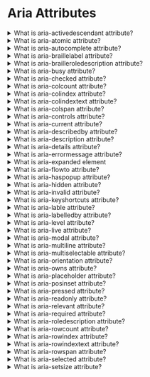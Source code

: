 # Aria Attributes

<details>
  <summary>What is aria-activedescendant attribute?</summary>

The aria-activedescendant property provides a method of managing focus for assistive technologies on interactive elements when they contain multiple focusable descendants, such as menus, grids, and toolbars. Instead of the screen reader moving focus between owned elements, aria-activedescendant can be used on container elements to refer to the currently active element, informing assistive technology users of the currently active element when focused.

This attribute is only relevant on elements with role of composite widget, combobox, textbox, group, or application whose id is referenced as the attribute value.

Example:

    <div role="toolbar" tabindex="0" aria-activedescendant="button1">
      <img src="btncut.png" id="button1" role="button" alt="cut" />
      <img src="btncopy.png" id="button2" role="button" alt="copy" />
      <img src="btnpaste.png" id="button3" role="button" alt="paste" />
    </div>

[More >>](https://developer.mozilla.org/en-US/docs/Web/Accessibility/ARIA/Attributes/aria-activedescendant)

</details>

<details>
  <summary>What is aria-atomic attribute?</summary>

Live regions are sections of a web page that are updated, whether by user interaction or not, when user focus is elsewhere. As they update outside the user's focus, assistive technologies such as screen readers may not "see" the update to report it to the user.

Values:

- false (default) - present only the changed node or nodes.
- true - present the entire changed region as a whole, including the author-defined label if one exists.

[More >>](https://developer.mozilla.org/en-US/docs/Web/Accessibility/ARIA/Attributes/aria-atomic)

</details>

<details>
  <summary>What is aria-autocomplete attribute?</summary>

The aria-autocomplete attribute indicates whether inputting text could trigger display of one or more predictions of the user's intended value for a combobox, searchbox, or textbox and specifies how predictions will be presented if they are made.

Values:

- none (default) - When a user is providing input, not automatic suggestion is displayed.
- inline - aria-autocomplete="inline" text suggesting one way to complete the provided input may be dynamically inserted after the caret.
- list - aria-autocomplete="list" When a user is providing input, an element containing a collection of values that could complete the provided input may be displayed.
- both - aria-autocomplete="both" an input to offer both models at the same time. When a user is providing input, an element containing a collection of values that could complete the provided input may be displayed. If displayed, one value in the collection is automatically selected, and the text needed to complete the automatically selected value appears after the caret in the input.

Example:

    <input id="cb1-edit" class="cb_edit" type="text" tabindex="0" role="combobox" aria-autocomplete="inline" aria-owns="list" />
    <ul id="list" tabindex="-1" role="listbox" aria-expanded="true">
      <li id ​​= "cb1-opt1" role = "option"> Qingchuan </ li>
      <li id ​​= "cb1-opt2" role = "option"> Цзин Цю </ li>
      <li id ​​= "cb1-opt3" role = "option"> Хуан Сяосянь </ li>
    </ul>

[More >>](https://developer.mozilla.org/en-US/docs/Web/Accessibility/ARIA/Attributes/aria-autocomplete)

</details>

<details>
  <summary>What is aria-braillelabel attribute?</summary>

The global aria-braillelabel attribute is similar to the global aria-label in that it defines a string value that labels the current element. While aria-label is read by the screen reader, the contents of the aria-braillelabel attribute are converted into Braille; providing the user with a recognizable name of the object in Braille.

Example:

    <button aria-braillelabel="***">
      <img alt="3 out of 5 stars" src="three_stars.png" />
    </button>

[More >>](https://developer.mozilla.org/en-US/docs/Web/Accessibility/ARIA/Attributes/aria-braillelabel)

</details>

<details>
  <summary>What is aria-brailleroledescription attribute?</summary>

The global aria-brailleroledescription attribute defines a human-readable, author-localized abbreviated description for the role of an element intended to be converted into Braille.

Example:

    <article
      aria-roledescription="slide"
      aria-brailleroledescription="sld"
      aria-labelledby="slide1heading">
      <h1 id="slide1heading">Welcome to my talk</h1>
      <img alt="Me" src="images/me.jpg" />
    </article>

[More >>](https://developer.mozilla.org/en-US/docs/Web/Accessibility/ARIA/Attributes/aria-brailleroledescription)

</details>

<details>
  <summary>What is aria-busy attribute?</summary>

Used in ARIA live regions, the global aria-busy state indicates an element is being modified and that assistive technologies may want to wait until the changes are complete before informing the user about the update.

When multiple parts of a live region need to be loaded before changes are announced to the user, set aria-busy="true" until loading is complete. Then set to aria-busy="false". This prevents assistive technologies from announcing changes before updates are done.

[More >>](https://developer.mozilla.org/en-US/docs/Web/Accessibility/ARIA/Attributes/aria-busy)

</details>

<details>
  <summary>What is aria-checked attribute?</summary>

The aria-checked attribute indicates the current "checked" state of checkboxes, radio buttons, and other widgets.

Values:

- false - the element supports being checked but is not currently checked.
- true - the element is checked.
- mixed - for checkbox and menuitemcheckbox only, equivalent to indeterminate, indicating a mixed mode value of neither checked nor unchecked.
- undefined (default) - the element does not support being checked.

Example:

    <span
      role="checkbox"
      id="checkBoxInput"
      aria-checked="false"
      tabindex="0"
      aria-labelledby="chk15-label"></span>
    <label id="chk15-label">Subscribe to the newsletter</label>

[More >>](https://developer.mozilla.org/en-US/docs/Web/Accessibility/ARIA/Attributes/aria-checked)

</details>

<details>
  <summary>What is aria-colcount attribute?</summary>

The aria-colcount attribute defines the total number of columns in a table, grid, or treegrid when not all columns are present in the DOM.

Example:

    <div role="grid" aria-colcount="6">
      <div role="rowgroup">
        <div role="row">
          <div role="columnheader" aria-colindex="1">First name</div>
          <div role="columnheader" aria-colindex="2">Last name</div>
          <div role="columnheader" aria-colindex="5">City</div>
          <div role="columnheader" aria-colindex="6">Zip</div>
        </div>
      </div>
      <div role="rowgroup">
        <div role="row">
          <div role="gridcell" aria-colindex="1">Debra</div>
          <div role="gridcell" aria-colindex="2">Burks</div>
          <div role="gridcell" aria-colindex="5">New York</div>
          <div role="gridcell" aria-colindex="6">14127</div>
        </div>
      </div>
      …
    </div>

[More >>](https://developer.mozilla.org/en-US/docs/Web/Accessibility/ARIA/Attributes/aria-colcount)

</details>

<details>
  <summary>What is aria-colindex attribute?</summary>

The aria-colindex attribute defines an element's column index or position with respect to the total number of columns within a table, grid, or treegrid.

[More >>](https://developer.mozilla.org/en-US/docs/Web/Accessibility/ARIA/Attributes/aria-colindex)

</details>

<details>
  <summary>What is aria-colindextext attribute?</summary>

The aria-colindextext attribute defines a human readable text alternative of the numeric aria-colindex.

[More >>](https://developer.mozilla.org/en-US/docs/Web/Accessibility/ARIA/Attributes/aria-colindextext)

</details>

<details>
  <summary>What is aria-colspan attribute?</summary>

The aria-colspan attribute defines the number of columns spanned by a cell or gridcell within a table, grid, or treegrid.

[More >>](https://developer.mozilla.org/en-US/docs/Web/Accessibility/ARIA/Attributes/aria-colspan)

</details>

<details>
  <summary>What is aria-controls attribute?</summary>

When an interactive or input control, be it a checkbox, radio button, tab panel, icon, toggles, or other, has an impact on another element in a document or application, the aria-controls attribute should be included to indicate which element or elements the user interface widget controls. The aria-controls attribute identifies the element (or elements) whose contents or presence are controlled by the element on which the attribute is set, regardless of what type of interaction initiates the impacted behavior.

Example:

    <h3 id="tab1" aria-selected="true" aria-controls="panel1" aria-extended = "true" role = "tab" tabindex = "0"> Девушки </ h3>

    <div id="panel1" aria-labelledby="tab1" aria-hidden="false" role="tabpanel">
      <h3 tabindex = "0"> Пожалуйста, выберите свою любимую красавицу ... </ h3>
    </div>

[More >>](https://developer.mozilla.org/en-US/docs/Web/Accessibility/ARIA/Attributes/aria-controls)

</details>

<details>
  <summary>What is aria-current attribute?</summary>

When you have a group of related elements, such as several links in a breadcrumb or steps in a multi-step flow, with one element in the group styled differently from the others to indicate to the sighted user that this is the current element within its group, the aria-current should be used to inform the assistive technology user what has been indicated via styling.

Values:

- page - Represents the current page within a set of pages such as the link to the current document in a breadcrumb.
- step - Represents the current step within a process such as the current step in an enumerated multi step checkout flow .
- location - Represents the current location within an environment or context such as the image that is visually highlighted as the current component of a flow chart.
- date - Represents the current date within a collection of dates such as the current date within a calendar.
- time - Represents the current time within a set of times such as the current time within a timetable.
- true - Represents the current item within a set.
- false (default) - Does not represent the current item within a set.

Examples:

    <nav aria-label="Breadcrumb" class="breadcrumb">
      <ol>
        <li>
          <a href="../../../../../"> Web technology for developers </a>
        </li>
        <li>
          <a href="../../../../"> Accessibility </a>
        </li>
        <li>
          <a href="../../../"> ARIA </a>
        </li>
        <li>
          <a href="../../"> ARIA States and Properties </a>
        </li>
        <li>
          <a href="./" aria-current="page"> ARIA: `aria-current` attribute </a>
        </li>
      </ol>
    </nav>

[More >>](https://developer.mozilla.org/en-US/docs/Web/Accessibility/ARIA/Attributes/aria-current)

</details>

<details>
  <summary>What is aria-describedby attribute?</summary>

The aria-describedby attribute lists the ids of the elements that describe the object. It is used to establish a relationship between widgets or groups and the text that describes them.

Example:

    <button aria-describedby="trash-desc">Move to trash</button>
    …

    <p id="trash-desc">
      Items in the trash will be permanently removed after 30 days.
    </p>

[More >>](https://developer.mozilla.org/en-US/docs/Web/Accessibility/ARIA/Attributes/aria-describedby)

</details>

<details>
  <summary>What is aria-description attribute?</summary>

The global aria-description attribute provides a mechanism for the developer to describe or annotate the current element providing greater context for assistive technology users.

Example:

    <div
      role="application"
      aria-label="calendar"
      aria-description="Game schedule for the Boston Red Sox 2021 Season">
      <h1>Red Sox 2021</h1>
      <div role="grid">…</div>
    </div>

[More >>](https://developer.mozilla.org/en-US/docs/Web/Accessibility/ARIA/Attributes/aria-description)

</details>

<details>
  <summary>What is aria-details attribute?</summary>

The aria-details attribute can be used to provide additional information or complex descriptions to an object. It is used to inform assistive technology users about the content by providing more in-depth information, whether that content is within the current document or a link to additional assets.

Example:

    <p>The <strong>cubic-bezier()<strong> functional notation defines a cubic
      <span role="term" aria-details="bezier bezImg">Bézier curve</span>. As
      these curves are continuous, they are often used to smooth down the start and
      end of the curve and are therefore sometimes called easing functions.
    </p>

    <p role="definition" id="bezier">A <strong>Bézier curve</strong>,
    (Pronounced \ ˈbe-zē-ˌā \)
    <i aria-description="English pronunciation">BEH-zee-ay</i>) is a mathematically
    described curve used in computer graphics and animation. The curve is defined
    by a set of control points with a minimum of two. Web related graphics
    and animations use Cubic Béziers, which are curves with four control
    points P<sub>0</sub>, P<sub>1</sub>, P<sub>2</sub>, and P<sub>3</sub>.
    </p>

    <a href="bezierExplanation.html" id="bezImg"
      aria-label="Explanation of Bézier curve in CSS timing functions">
      <img alt="Animated Bézier curve showing 4 control points." src="bezier.gif">
    </a>

[More >>](https://developer.mozilla.org/en-US/docs/Web/Accessibility/ARIA/Attributes/aria-details)

</details>

<details>
  <summary>What is aria-errormessage attribute?</summary>

When there is a user-created error, you want to let them know it exists and tell them how to fix it. There are two attributes you need to use: set aria-invalid="true" to define the object as being in an error state, then add the aria-errormessage attribute with the value being the id of the element containing the error message text for that object.

Example:

    <p>
      <label for="email">Email address:</label>
      <input
        type="email"
        name="email"
        id="email"
        aria-invalid="true"
        aria-errormessage="err1" />
      <span id="err1" class="errormessage">Error: Enter a valid email address</span>
    </p>

[More >>](https://developer.mozilla.org/en-US/docs/Web/Accessibility/ARIA/Attributes/aria-errormessage)

</details>

<details>
  <summary>What is aria-expanded element</summary>

There are several widgets that can be expanded and collapsed, including menus, dialogs, and accordion panels. Each of these objects, in turn, has an interactive element that controls their opening and closing. The aria-expanded attribute is applied to this focusable, interactive control that toggles the visibility of the object.

Example:

    <label for="username">Username</label>
    <input id="username" name="username" aria-describedby="username-desc" />
    <button
      aria-expanded="false"
      aria-controls="username-desc"
      aria-label="Help about username"
      type="button">
      <span aria-hidden="true">?</span>
    </button>
    <p id="username-desc" hidden>
      Your username is the name that you use to log in to this service.
    </p>

[More >>](https://developer.mozilla.org/en-US/docs/Web/Accessibility/ARIA/Attributes/aria-expanded)

</details>

<details>
  <summary>What is aria-flowto attribute?</summary>

The global aria-flowto attribute identifies the next element (or elements) in an alternate reading order of content. This allows assistive technology to override the general default of reading in document source order at the user's discretion.

[More >>](https://developer.mozilla.org/en-US/docs/Web/Accessibility/ARIA/Attributes/aria-flowto)

</details>

<details>
  <summary>What is aria-haspopup attribute?</summary>

In ARIA, interactive menus, listboxes, trees, grids, and dialogs that appear on top of other content when triggered to appear are considered "popups". These popups are triggered by one or more interactive elements on the page. The availability and type of popup the interactive element will trigger should be identified with the aria-haspopup state.

- false (default) - The element does not have a popup.
- true - The popup is a menu.
- menu - The popup is a menu.
- listbox - The popup is a listbox.
- tree - The popup is a tree.
- grid - The popup is a grid.
- dialog - The popup is a dialog.

[More >>](https://developer.mozilla.org/en-US/docs/Web/Accessibility/ARIA/Attributes/aria-haspopup)

</details>

<details>
  <summary>What is aria-hidden attribute?</summary>

The aria-hidden state indicates whether the element is exposed to an accessibility API.

- false - The element is exposed to the accessibility API as if it was rendered.
- true - The element is hidden from the accessibility API.
- undefined (default) - The element's hidden state is determined by the user agent based on whether it is rendered.

[More >>](https://developer.mozilla.org/en-US/docs/Web/Accessibility/ARIA/Attributes/aria-hidden)

</details>

<details>
  <summary>What is aria-invalid attribute?</summary>

The aria-invalid attribute is used to indicate that the value entered into an input field is not in a format or a value the application will accept. This may include formats such as email addresses or telephone numbers. aria-invalid can also be used to indicate that a required field is empty.

- grammar - A grammatical error was detected.
- false (default) - There are no detected errors in the value.
- spelling - A spelling error was detected.
- true - The value entered by the user has failed validation.

Example:

    <ul>
      <li>
        <label for="name">Full Name</label>
        <input
          type="text"
          name="name"
          id="name"
          aria-required="true"
          aria-invalid="false"
          onblur="checkValidity('name', ' ', 'Invalid name entered (requires both first and last name)');" />
      </li>
      <li>
        <label for="email">Email Address</label>
        <input
          type="email"
          name="email"
          id="email"
          aria-required="true"
          aria-invalid="false"
          onblur="checkValidity('email', '@', 'Invalid e-mail address');" />
      </li>
    </ul>

[More >>](https://developer.mozilla.org/en-US/docs/Web/Accessibility/ARIA/Attributes/aria-invalid)

</details>

<details>
  <summary>What is aria-keyshortcuts attribute?</summary>

A keyboard shortcut is a series of one or several keys that tells software to perform a pre-programmed action. Keyboard shortcuts enable keyboard users to invoke commands using the keyboard that would otherwise require accessing a menu or using touch or a mouse. The aria-keyshortcuts property defines the keyboard keys that have been implemented to activate or give focus to the element on which the attribute is set.

Value examples:

    aria-keyshortcuts="A"
    aria-keyshortcuts="Shift+Space"
    aria-keyshortcuts="Control+Alt+."
    aria-keyshortcuts="Control+Shift+&#39;"
    aria-keyshortcuts="alt+shift+p control+f"
    aria-keyshortcuts="Meta+C Meta+Shift+C"

Example:

    <a href="#content" aria-keyshortcuts="Alt+Shift+A">Skip to content</a>

[More >>](https://developer.mozilla.org/en-US/docs/Web/Accessibility/ARIA/Attributes/aria-keyshortcuts)

</details>

<details>
  <summary>What is aria-lable attribute?</summary>

Sometimes the default accessible name of an element is missing, or does not accurately describe its contents, and there is no content visible in the DOM that can be associated with the object to give it meaning. A common example is a button containing an SVG or icon font (which you shouldn't be using) without any text.

[More >>](https://developer.mozilla.org/en-US/docs/Web/Accessibility/ARIA/Attributes/aria-label)

</details>

<details>
  <summary>What is aria-labelledby attribute?</summary>

The aria-labelledby property enables authors to reference other elements on the page to define an accessible name. This is useful when using elements that don't have native support for associating elements to provide an accessible name.

Example:

    <span
      role="checkbox"
      aria-checked="false"
      tabindex="0"
      aria-labelledby="tac"></span>
    <span id="tac">I agree to the Terms and Conditions.</span>

[More >>](https://developer.mozilla.org/en-US/docs/Web/Accessibility/ARIA/Attributes/aria-labelledby)

</details>

<details>
  <summary>What is aria-level attribute?</summary>

Levels of hierarchy appear in headings, trees, nested grid, nested tablists, and more. If the DOM ancestry does not accurately represent the level, the aria-level attribute should be used to define the hierarchical level elements within their hierarchical structures. Levels increase with depth. The value for aria-level is an integer greater than or equal to 1.

[More >>](https://developer.mozilla.org/en-US/docs/Web/Accessibility/ARIA/Attributes/aria-level)

</details>

<details>
  <summary>What is aria-live attribute?</summary>

When content changes after initial load, assistive technology (AT) users may not "see" the changes. Some changes are important. Others are not. The aria-live attribute enables developers to inform the user of updates and choose, based on importance and urgency, whether to immediately, proactively, or passively inform AT users of changes to the content.

Values:

- assertive - Indicates that updates to the region have the highest priority and should be presented to the user immediately.
- off (default) - Indicates that updates to the region should not be presented to the user unless the user is currently focused on that region.
- polite - Indicates that updates to the region should be presented at the next graceful opportunity, such as at the end of speaking the current sentence or when the user pauses typing.

Examples:

    <div id="announce" aria-live="polite"></div>

    <div id="announce" aria-live="polite">
      <p>This message is announced.</p>
    </div>

[More >>](https://developer.mozilla.org/en-US/docs/Web/Accessibility/ARIA/Attributes/aria-live)

</details>

<details>
  <summary>What is aria-modal attribute?</summary>

A section of content is "modal" means navigation is limited to the area itself and the background (the ancestors and siblings of the modal) is hidden. Setting aria-modal="true" on dialog and alertdialog role containers indicates the presence of a "modal" element to users of assistive technology, but does not actually make the element modal. The features that make the element actually modal must be implemented by the developer.

    <div id="backdrop" class="no-scroll">
      <div
        role="alertdialog"
        aria-modal="true"
        aria-labelledby="dialog_label"
        aria-describedby="dialog_desc">
        <h2 id="dialog_label">Confirmation</h2>
        <div id="dialog_desc">
          <p>Are you sure you want to delete this file?</p>
        </div>
        <button type="button" onclick="closeDialog(this)">
          No. Close this popup.
        </button>
        <button type="button" onclick="deleteFile(this)">
          Yes. Delete the file.
        </button>
      </div>
    </div>

[More >>](https://developer.mozilla.org/en-US/docs/Web/Accessibility/ARIA/Attributes/aria-modal)

</details>

<details>
  <summary>What is aria-multiline attribute?</summary>

The aria-multiline attribute indicates whether a textbox accepts multiple lines of input or only a single line.

[More >>](https://developer.mozilla.org/en-US/docs/Web/Accessibility/ARIA/Attributes/aria-multiline)

</details>

<details>
  <summary>What is aria-multiselectable attribute?</summary>

The default behavior of selection lists, such as <select>, is to be able to choose only one item or option. By default or by convention, when a user is presented with list from which they must select an item, they assume they can only select a single item unless otherwise notified. The aria-multiselectable attribute is the way to inform assistive technology users that they may select more than one item from the current selectable items if they so choose. Lists and trees are examples of roles that might allow users to select more than one item at a time.

[More >>](https://developer.mozilla.org/en-US/docs/Web/Accessibility/ARIA/Attributes/aria-multiselectable)

</details>

<details>
  <summary>What is aria-orientation attribute?</summary>

It may be important for the user to know the orientation to know how to navigate certain widgets, as orientation impacts the expected behaviors of the left, right, up and down arrows. The aria-orientation attribute is used to indicate to assistive technology users whether an element's orientation is horizontal or vertical, or undefined.

Values:

- horizontal - The element is oriented horizontally.
- undefined (default) - The element's orientation is unknown/ambiguous.
- vertical - The element is oriented vertically.

[More >>](https://developer.mozilla.org/en-US/docs/Web/Accessibility/ARIA/Attributes/aria-orientation)

</details>

<details>
  <summary>What is aria-owns attribute?</summary>

The aria-owns attribute identifies an element (or elements) in order to define a visual, functional, or contextual relationship between a parent and its child elements when the DOM hierarchy cannot be used to represent the relationship.

[More >>](https://developer.mozilla.org/en-US/docs/Web/Accessibility/ARIA/Attributes/aria-owns)

</details>

<details>
  <summary>What is aria-placeholder attribute?</summary>

The aria-placeholder attribute defines a short hint (a word or short phrase) intended to help the user with data entry when a form control has no value. The hint can be a sample value or a brief description of the expected format.

Example:

    <span id="date-of-birth">Birthday</span>
    <div
      contenteditable
      role="textbox"
      aria-labelledby="date-of-birth"
      aria-placeholder="MM-DD-YYYY">
      MM-DD-YYYY
    </div>

[More >>](https://developer.mozilla.org/en-US/docs/Web/Accessibility/ARIA/Attributes/aria-placeholder)

</details>

<details>
  <summary>What is aria-posinset attribute?</summary>

The aria-posinset attribute defines an element's number or position in the current set of listitems or treeitems when not all items are present in the DOM.

Example:

    <h2 id="periodictable">Periodic table of chemical elements</h2>
    <ul role="listbox" aria-labelledby="periodictable">
      <li role="option" aria-setsize="118" aria-posinset="1">Hydrogen</li>
      <li role="option" aria-setsize="118" aria-posinset="3">Lithium</li>
      <li role="option" aria-setsize="118" aria-posinset="11">Sodium</li>
      <li role="option" aria-setsize="118" aria-posinset="19">Potassium</li>
    </ul>

[More >>](https://developer.mozilla.org/en-US/docs/Web/Accessibility/ARIA/Attributes/aria-posinset)

</details>

<details>
  <summary>What is aria-pressed attribute?</summary>

Adding aria-pressed to an element with a role of button turns the button into a toggle button. The aria-pressed attribute is only relevant for toggle buttons. It represents the button's current "pressed" state.

Example:

    <button aria-pressed="false">Pause</button>

[More >>](https://developer.mozilla.org/en-US/docs/Web/Accessibility/ARIA/Attributes/aria-pressed)

</details>

<details>
  <summary>What is aria-readonly attribute?</summary>

When you want to indicate that an interactive element works but is not editable, set aria-readonly="true". This indicates to the user that an interactive element that would normally be focusable and copyable has been placed in a read-only (not disabled) state.

[More >>](https://developer.mozilla.org/en-US/docs/Web/Accessibility/ARIA/Attributes/aria-readonly)

</details>

<details>
  <summary>What is aria-relevant attribute?</summary>

Used in ARIA live regions, the global aria-relevant attribute indicates what notifications the user agent will trigger when the accessibility tree within a live region is modified.

Values:

- additions - Element nodes are added to the accessibility tree within the live region.
- all - Shorthand for additions removals text.
- removals - Text content, a text alternative, or an element node within the live region is removed from the accessibility tree.
- text - Text content or a text alternative is added to any descendant in the accessibility tree of the live region.
- additions text (default) - Element nodes are added to the accessibility tree within the live region AND text content or a text alternative is added to any descendant in the accessibility tree of the live region.

[More >>](https://developer.mozilla.org/en-US/docs/Web/Accessibility/ARIA/Attributes/aria-relevant)

</details>

<details>
  <summary>What is aria-required attribute?</summary>

The aria-required attribute indicates that user input is required on the element before a form may be submitted.

Example:

    <div id="tbLabel">Email Address *</div>
    <div
      role="textbox"
      contenteditable
      aria-labelledby="tblabel"
      aria-required="true"
      id="email1"></div>

[More >>](https://developer.mozilla.org/en-US/docs/Web/Accessibility/ARIA/Attributes/aria-required)

</details>

<details>
  <summary>What is aria-roledescription attribute?</summary>

The aria-roledescription attribute defines a human-readable, author-localized description for the role of an element.

Example:

    <div
      role="article"
      aria-roledescription="slide"
      id="slide"
      aria-labelledby="slideheading">
      <h1 id="slideheading">Quarterly Report</h1>
      <!-- remaining slide contents -->
    </div>

[More >>](https://developer.mozilla.org/en-US/docs/Web/Accessibility/ARIA/Attributes/aria-roledescription)

</details>

<details>
  <summary>What is aria-rowcount attribute?</summary>

Some tables have hundreds, even millions, of rows. Even for tables with fewer rows, loading only a subsection of rows may be a design requirement, improve performance, or improve user experience. When only a subset of rows are loaded, you do need to let all users know that only a subset of the data is being displayed. The aria-rowcount attribute is used to define the total number of rows in a table, grid, or treegrid.

Example:

    <div role="grid" aria-rowcount="24">
      <div role="rowgroup">
        <div role="row" aria-rowindex="1">
          <span role="columnheader">First Name</span>
          <span role="columnheader">Last Name</span>
          <span role="columnheader">Position</span>
        </div>
      </div>
      <div role="rowgroup">
        <div role="row" aria-rowindex="7">
          <span role="gridcell">Morgan</span>
          <span role="gridcell">Brian</span>
          <span role="gridcell">Midfielder</span>
        </div>
        <div role="row" aria-rowindex="8">
          <span role="gridcell">Abby</span>
          <span role="gridcell">Dahlkemper</span>
          <span role="gridcell">Defender</span>
        </div>
        <div role="row" aria-rowindex="9">
          <span role="gridcell">Ashlyn</span>
          <span role="gridcell">Harris</span>
          <span role="gridcell">Goalkeeper</span>
        </div>
      </div>
    </div>

[More >>](https://developer.mozilla.org/en-US/docs/Web/Accessibility/ARIA/Attributes/aria-rowcount)

</details>

<details>
  <summary>What is aria-rowindex attribute?</summary>

The aria-rowindex attribute defines an element's position with respect to the total number of rows within a table, grid, or treegrid.

When only a subset of rows are loaded, you do need to let all users know which subsets of rows are being displayed. The aria-rowindex attribute is used to define the cell or row's row index or position with respect to the total number of rows within a table, grid, or treegrid.

Example:

    <div role="grid" aria-rowcount="24">
      <div role="rowgroup">
        <div role="row" aria-rowindex="1">
          <span role="columnheader">First Name</span>
          <span role="columnheader">Last Name</span>
          <span role="columnheader">Position</span>
        </div>
      </div>
      <div role="rowgroup">
        <div role="row" aria-rowindex="7">
          <span role="gridcell">Morgan</span>
          <span role="gridcell">Brian</span>
          <span role="gridcell">Midfielder</span>
        </div>
        <div role="row" aria-rowindex="8">
          <span role="gridcell">Abby</span>
          <span role="gridcell">Dahlkemper</span>
          <span role="gridcell">Defender</span>
        </div>
        <div role="row" aria-rowindex="9">
          <span role="gridcell">Ashlyn</span>
          <span role="gridcell">Harris</span>
          <span role="gridcell" aria-rowspan="2" aria-rowindex="9">Goalkeeper</span>
        </div>
        <div role="row" aria-rowindex="10">
          <span role="gridcell">Alyssa</span>
          <span role="gridcell">Naeher</span>
        </div>
      </div>
    </div>

[More >>](https://developer.mozilla.org/en-US/docs/Web/Accessibility/ARIA/Attributes/aria-rowindex)

</details>

<details>
  <summary>What is aria-rowindextext attribute?</summary>

When you have a very long table or when you purposefully want to display just a section of a table, not all rows may be present in the DOM. When this happens, we use the aria-rowcount with an integer value to define how many rows the table (or grid) would have if all the rows were present and add the aria-rowindex property on each row and spanning cell to provide information on the row index within that larger table. When the value of aria-rowindex is not meaningful or does not reflect the displayed index, we can also add the aria-rowindextext to provide a human readable text alternative to the aria-rowindex integer value.

[More >>](https://developer.mozilla.org/en-US/docs/Web/Accessibility/ARIA/Attributes/aria-rowindextext)

</details>

<details>
  <summary>What is aria-rowspan attribute?</summary>

The aria-rowspan attribute defines the number of rows spanned by a cell or gridcell within a table, grid, or treegrid.

[More >>](https://developer.mozilla.org/en-US/docs/Web/Accessibility/ARIA/Attributes/aria-rowspan)

</details>

<details>
  <summary>What is aria-selected attribute?</summary>

The aria-selected attribute indicates the current "selected" state for gridcell, option, row and tab roles.

Example:

    <div class="tab-interface">
      <div role="tablist" aria-label="Sample Tabs">
        <span
          role="tab"
          aria-selected="true"
          aria-controls="panel-1"
          id="tab-1"
          tabindex="0">
          First Tab
        </span>
        <span
          role="tab"
          aria-selected="false"
          aria-controls="panel-2"
          id="tab-2"
          tabindex="-1">
          Second Tab
        </span>
        <span
          role="tab"
          aria-selected="false"
          aria-controls="panel-3"
          id="tab-3"
          tabindex="-1">
          Third Tab
        </span>
      </div>
      <div id="panel-1" role="tabpanel" tabindex="0" aria-labelledby="tab-1">
        <p>Content for the first panel</p>
      </div>
      <div id="panel-2" role="tabpanel" tabindex="0" aria-labelledby="tab-2" hidden>
        <p>Content for the second panel</p>
      </div>
      <div id="panel-3" role="tabpanel" tabindex="0" aria-labelledby="tab-3" hidden>
        <p>Content for the third panel</p>
      </div>
    </div>

[More >>](https://developer.mozilla.org/en-US/docs/Web/Accessibility/ARIA/Attributes/aria-selected)

</details>

<details>
  <summary>What is aria-setsize attribute?</summary>

The aria-setsize attribute defines the number of items in the current set of listitems or treeitems when not all items in the set are present in the DOM.

Example:

    <h2 id="label_fruit">Available Fruit</h2>
    <ul role="listbox" aria-labelledby="label_fruit">
      <li role="option" aria-setsize="16" aria-posinset="5">apples</li>
      <li role="option" aria-setsize="16" aria-posinset="6">bananas</li>
      <li role="option" aria-setsize="16" aria-posinset="7">cantaloupes</li>
      <li role="option" aria-setsize="16" aria-posinset="8">dates</li>
    </ul>

[More >>](https://developer.mozilla.org/en-US/docs/Web/Accessibility/ARIA/Attributes/aria-setsize)

</details>
